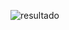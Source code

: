 ![resultado](https://github.com/ArturMaia/ImageRemoveBG/assets/129121513/dfae6b33-d632-4e89-ad8e-0335d5582145)
